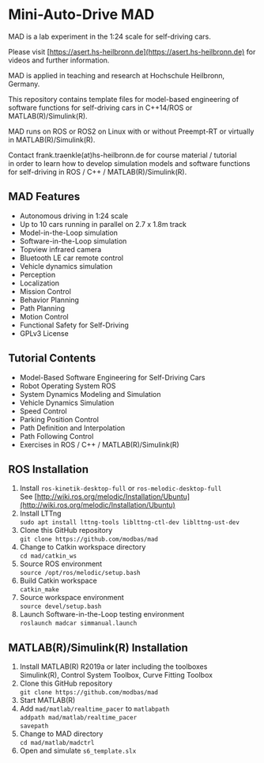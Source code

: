 # Mini-Auto-Drive MAD
MAD is a lab experiment in the 1:24 scale for self-driving cars.

Please visit [https://asert.hs-heilbronn.de](https://asert.hs-heilbronn.de)
for videos and further information.

MAD is applied in teaching and research at Hochschule Heilbronn, Germany.

This repository contains template files for model-based engineering of
software functions for self-driving cars in C++14/ROS or MATLAB(R)/Simulink(R).

MAD runs on ROS or ROS2 on Linux with or without Preempt-RT or
virtually in MATLAB(R)/Simulink(R).

Contact frank.traenkle(at)hs-heilbronn.de for course material /
tutorial<br/>
in order to learn how to develop simulation models and software
functions for self-driving in ROS / C++ / MATLAB(R)/Simulink(R).

## MAD Features
* Autonomous driving in 1:24 scale
* Up to 10 cars running in parallel on 2.7 x 1.8m track
* Model-in-the-Loop simulation
* Software-in-the-Loop simulation
* Topview infrared camera
* Bluetooth LE car remote control
* Vehicle dynamics simulation
* Perception
* Localization
* Mission Control
* Behavior Planning
* Path Planning
* Motion Control
* Functional Safety for Self-Driving
* GPLv3 License

## Tutorial Contents
* Model-Based Software Engineering for Self-Driving Cars
* Robot Operating System ROS
* System Dynamics Modeling and Simulation
* Vehicle Dynamics Simulation
* Speed Control
* Parking Position Control
* Path Definition and Interpolation
* Path Following Control
* Exercises in ROS / C++ / MATLAB(R)/Simulink(R)

## ROS Installation
1. Install `ros-kinetik-desktop-full` or `ros-melodic-desktop-full`<br/>
See [http://wiki.ros.org/melodic/Installation/Ubuntu](http://wiki.ros.org/melodic/Installation/Ubuntu)
2. Install LTTng<br/>
`sudo apt install lttng-tools liblttng-ctl-dev liblttng-ust-dev`
3. Clone this GitHub repository<br/>
`git clone https://github.com/modbas/mad`
4. Change to Catkin workspace directory<br/>
`cd mad/catkin_ws`
5. Source ROS environment<br/>
`source /opt/ros/melodic/setup.bash`
6. Build Catkin workspace<br/>
`catkin_make`
7. Source workspace environment<br/>
`source devel/setup.bash`
8. Launch Software-in-the-Loop testing environment<br/>
`roslaunch madcar simmanual.launch`

## MATLAB(R)/Simulink(R) Installation
1. Install MATLAB(R) R2019a or later including the toolboxes<br/>
Simulink(R), Control System Toolbox, Curve Fitting Toolbox
2. Clone this GitHub repository<br/>
`git clone https://github.com/modbas/mad`
3. Start MATLAB(R)
4. Add `mad/matlab/realtime_pacer` to `matlabpath`<br/>
`addpath mad/matlab/realtime_pacer`<br/>
`savepath`
5. Change to MAD directory<br/>
`cd mad/matlab/madctrl`
6. Open and simulate `s6_template.slx`
